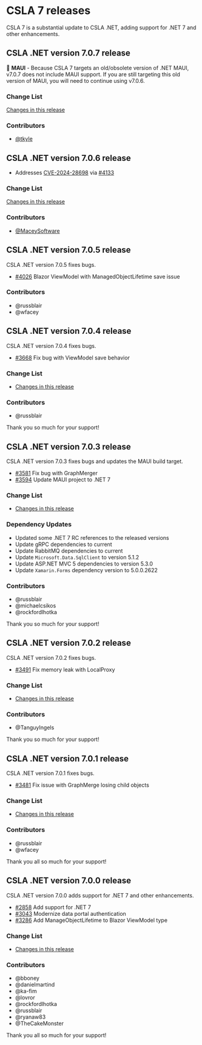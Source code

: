 # CSLA 7 releases

CSLA 7 is a substantial update to CSLA .NET, adding support for .NET 7 and other enhancements.

## CSLA .NET version 7.0.7 release

🛑 **MAUI** - Because CSLA 7 targets an old/obsolete version of .NET MAUI, v7.0.7 does not include MAUI support. If you are still targeting this old version of MAUI, you will need to continue using v7.0.6.

### Change List

[Changes in this release](https://github.com/MarimerLLC/csla/compare/v7.0.6...v7.0.7)

### Contributors

* [@tkyle](https://github.com/tkyle)

## CSLA .NET version 7.0.6 release

* Addresses [CVE-2024-28698](https://github.com/advisories/GHSA-9xhh-3m78-gvgj) via [#4133](https://github.com/MarimerLLC/csla/issues/4133)

### Change List

[Changes in this release](https://github.com/MarimerLLC/csla/compare/v7.0.5...v7.0.6)

### Contributors

* [@MaceySoftware](https://github.com/MaceySoftware)

## CSLA .NET version 7.0.5 release

CSLA .NET version 7.0.5 fixes bugs.

* [#4026](https://github.com/MarimerLLC/csla/issues/4026) Blazor ViewModel with ManagedObjectLifetime save issue

### Contributors

* @russblair
* @wfacey

## CSLA .NET version 7.0.4 release

CSLA .NET version 7.0.4 fixes bugs.

* [#3668](https://github.com/MarimerLLC/csla/issues/3668) Fix bug with ViewModel save behavior

### Change List

* [Changes in this release](https://github.com/MarimerLLC/csla/issues?q=project%3Amarimerllc%2F12+)

### Contributors

* @russblair

Thank you so much for your support!

## CSLA .NET version 7.0.3 release

CSLA .NET version 7.0.3 fixes bugs and updates the MAUI build target.

* [#3581](https://github.com/MarimerLLC/csla/issues/3581) Fix bug with GraphMerger
* [#3594](https://github.com/MarimerLLC/csla/issues/3594) Update MAUI project to .NET 7

### Change List

* [Changes in this release](https://github.com/MarimerLLC/csla/issues?q=project%3Amarimerllc%2F12+)

### Dependency Updates

* Updated some .NET 7 RC references to the released versions
* Update gRPC dependencies to current
* Update RabbitMQ dependencies to current
* Update `Microsoft.Data.SqlClient` to version 5.1.2
* Update ASP.NET MVC 5 dependencies to version 5.3.0
* Update `Xamarin.Forms` dependency version to 5.0.0.2622

### Contributors

* @russblair
* @michaelcsikos
* @rockfordlhotka

Thank you so much for your support!

## CSLA .NET version 7.0.2 release

CSLA .NET version 7.0.2 fixes bugs.

* [#3491](https://github.com/MarimerLLC/csla/issues/3491) Fix memory leak with LocalProxy

### Change List

* [Changes in this release](https://github.com/MarimerLLC/csla/issues?q=is%3Aclosed+project%3Amarimerllc%2F11+)

### Contributors

* @TanguyIngels

Thank you so much for your support!

## CSLA .NET version 7.0.1 release

CSLA .NET version 7.0.1 fixes bugs.

* [#3481](https://github.com/MarimerLLC/csla/issues/3481) Fix issue with GraphMerge losing child objects

### Change List

* [Changes in this release](https://github.com/MarimerLLC/csla/issues?q=is%3Aclosed+project%3Amarimerllc%2F10+)

### Contributors

* @russblair
* @wfacey

Thank you all so much for your support!

## CSLA .NET version 7.0.0 release

CSLA .NET version 7.0.0 adds support for .NET 7 and other enhancements.

* [#2858](https://github.com/MarimerLLC/csla/issues/2858) Add support for .NET 7
* [#3043](https://github.com/MarimerLLC/csla/issues/3043) Modernize data portal authentication
* [#3286](https://github.com/MarimerLLC/csla/issues/3286) Add ManageObjectLifetime to Blazor ViewModel type

### Change List

* [Changes in this release](https://github.com/MarimerLLC/csla/issues?q=project%3Amarimerllc%2F7+is%3Aclosed+)

### Contributors

* @bboney
* @danielmartind
* @ka-fim
* @lovror
* @rockfordlhotka
* @russblair
* @ryanaw83
* @TheCakeMonster

Thank you all so much for your support!
